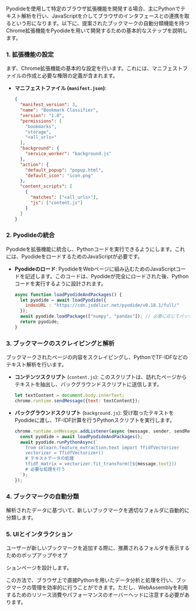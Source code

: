 Pyodideを使用して特定のブラウザ拡張機能を開発する場合、主にPythonでテキスト解析を行い、JavaScriptを介してブラウザのインタフェースとの連携を取るという形になります。以下に、提案されたブックマークの自動分類機能を持つChrome拡張機能をPyodideを用いて開発するための基本的なステップを説明します。

### 1. 拡張機能の設定
まず、Chrome拡張機能の基本的な設定を行います。これには、マニフェストファイルの作成と必要な権限の定義が含まれます。

- **マニフェストファイル (`manifest.json`)**:
  ```json
  {
    "manifest_version": 3,
    "name": "Bookmark Classifier",
    "version": "1.0",
    "permissions": [
      "bookmarks",
      "storage",
      "<all_urls>"
    ],
    "background": {
      "service_worker": "background.js"
    },
    "action": {
      "default_popup": "popup.html",
      "default_icon": "icon.png"
    },
    "content_scripts": [
      {
        "matches": ["<all_urls>"],
        "js": ["content.js"]
      }
    ]
  }
  ```

### 2. Pyodideの統合
Pyodideを拡張機能に統合し、Pythonコードを実行できるようにします。これには、PyodideをロードするためのJavaScriptが必要です。

- **Pyodideのロード**:
  PyodideをWebページに組み込むためのJavaScriptコードを記述します。このコードは、Pyodideが完全にロードされた後、Pythonコードを実行するように設計されます。

  ```javascript
  async function loadPyodideAndPackages() {
    let pyodide = await loadPyodide({
      indexURL : "https://cdn.jsdelivr.net/pyodide/v0.18.1/full/"
    });
    await pyodide.loadPackage(["numpy", "pandas"]); // 必要に応じてパッケージをロード
    return pyodide;
  }
  ```

### 3. ブックマークのスクレイピングと解析
ブックマークされたページの内容をスクレイピングし、PythonでTF-IDFなどのテキスト解析を行います。

- **コンテンツスクリプト** (`content.js`):
  このスクリプトは、訪れたページからテキストを抽出し、バックグラウンドスクリプトに送信します。

  ```javascript
  let textContent = document.body.innerText;
  chrome.runtime.sendMessage({text: textContent});
  ```

- **バックグラウンドスクリプト** (`background.js`):
  受け取ったテキストをPyodideに渡し、TF-IDF計算を行うPythonスクリプトを実行します。

  ```javascript
  chrome.runtime.onMessage.addListener(async (message, sender, sendResponse) => {
    const pyodide = await loadPyodideAndPackages();
    await pyodide.runPythonAsync(`
      from sklearn.feature_extraction.text import TfidfVectorizer
      vectorizer = TfidfVectorizer()
      # テキストデータの処理
      tfidf_matrix = vectorizer.fit_transform([${message.text}])
      # 必要な処理を行う
    `);
  });
  ```

### 4. ブックマークの自動分類
解析されたデータに基づいて、新しいブックマークを適切なフォルダに自動的に分類します。

### 5. UIとインタラクション
ユーザーが新しいブックマークを追加する際に、推薦されるフォルダを表示するためのポップアップやオプ

ションページを設計します。

この方法で、ブラウザ上で直接Pythonを用いたデータ分析と処理を行い、ブックマークの管理を効率的に行うことができます。ただし、WebAssemblyを利用するためのリソース消費やパフォーマンスのオーバーヘッドに注意する必要があります。